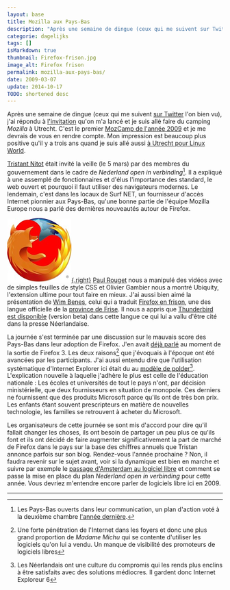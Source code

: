 ```yaml
---
layout: base
title: Mozilla aux Pays-Bas
description: "Après une semaine de dingue (ceux qui me suivent sur Twitter l'on bien vu), j'ai répondu à l'invitation qu'on m'a lancé et je suis allé faire du camping Mo"
categorie: dagelijks
tags: []
isMarkdown: true
thumbnail: Firefox-frison.jpg
image_alt: Firefox frison
permalink: mozilla-aux-pays-bas/
date: 2009-03-07
update: 2014-10-17
TODO: shortened desc
---
```


Après une semaine de dingue (ceux qui me suivent [sur Twitter](http://twitter.com/meinamsterdam) l'on bien vu), j'ai répondu à [l'invitation](http://www.nllgg.nl/evenementen_2009_mozcamp) qu'on m'a lancé et je suis allé faire du camping *Mozilla* à Utrecht. C'est le premier [MozCamp de l'année 2009](https://wiki.mozilla.org/MozCamp/Utrecht) et je me devrais de vous en rendre compte. Mon impression est beaucoup plus positive qu'il y a trois ans quand je suis allé aussi [à Utrecht pour Linux World](/linux-world-utrecht).

[Tristant Nitot](http://www.nitot.com/cv/) était invité la veille (le 5 mars) par des membres du gouvernement dans le cadre de *Nederland open in verbinding*[^1]. Il a expliqué à une assemplé de fonctionnaires et d'élus l'importance des standard, le web ouvert et pourquoi il faut utiliser des navigateurs modernes. Le lendemain, c'est dans les locaux de Surf NET, un fournisseur d'accès Internet pionnier aux Pays-Bas, qu'une bonne partie de l'équipe Mozilla Europe nous a parlé des dernières nouveautés autour de Firefox.

[![Logo du Firefox Frison](Firefox-frison.jpg){.right}](http://www.flickr.com/photos/hindrik/2586245939) [Paul Rouget](http://blog.mozbox.org/post/2007/02/01/CV) nous a manipulé des vidéos avec de simples feuilles de style CSS et Olivier Gambier nous a montré Ubiquity, l'extension ultime pour tout faire en mieux. J'ai aussi bien aimé la présentation de [Wim Benes](http://fjoerfoks.blogspot.com/), celui qui a traduit [Firefox en frison](http://fy-nl.www.mozilla.com/fy-NL/), une des langue officielle de la [province de Frise](/les-provinces-des-pays-bas). Il nous a appris que [Thunderbird est disponible](http://www.mozillamessaging.com/en-US/thunderbird/early_releases/downloads/) (version beta) dans cette langue ce qui lui a vallu d'être cité dans la presse Néerlandaise.

La journée s'est terminée par une discussion sur le mauvais score des Pays-Bas dans leur adoption de Firefox. J'en avait [déjà parlé](/pays-bas-adoption-de-firefox) au moment de la sortie de Firefox 3. Les deux raisons[^2] que j'évoquais à l'époque ont été avancées par les participants. J'ai aussi entendu dire que l'utilisation systématique d'Internet Explorer ici était du au [modèle de polder](/modele-de-polder)[^3]. L'explication nouvelle à laquelle j'adhère le plus est celle de l'éducation nationale : Les écoles et universités de tout le pays n'ont, par décision ministérielle, que deux fournisseurs en situation de monopole. Ces derniers ne fournissent que des produits Microsoft parce qu'ils ont de très bon prix. Les enfants étant souvent prescripteurs en matière de nouvelles technologie, les familles se retrouvent à acheter du Microsoft.

Les organisateurs de cette journée se sont mis d'accord pour dire qu'il fallait changer les choses, ils ont besoin de partager un peu plus ce qu'ils font et ils ont décidé de faire augmenter significativement la part de marché de Firefox dans le pays sur la base des chiffres annuels que Tristan annonce parfois sur son blog. Rendez-vous l'année prochaine ? Non, il faudra revenir sur le sujet avant, voir si la dynamique est bien en marche et suivre par exemple le [passage d'Amsterdam au logiciel libre](/amsterdam-adopte-le-libre) et comment se passe la mise en place du plan *Nederland open in verbinding* pour cette année. Vous devriez m'entendre encore parler de logiciels libre ici en 2009.

---
[^1]: Les Pays-Bas ouverts dans leur communication, un plan d'action voté à la deuxième chambre [l'année dernière](/microsoft-ne-marche-plus).
[^2]: Une forte pénétration de l'Internet dans les foyers et donc une plus grand proportion de *Madame Michu* qui se contente d'utiliser les logiciels qu'on lui a vendu. Un manque de visibilité des promoteurs de logiciels libres
[^3]: Les Néerlandais ont une culture du compromis qui les rends plus enclins à être satisfaits avec des solutions médiocres. Il gardent donc Internet Exploreur 6